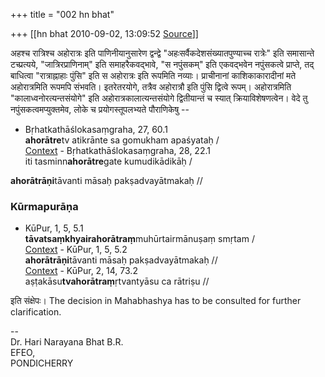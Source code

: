 +++
title = "002 hn bhat"

+++
[[hn bhat	2010-09-02, 13:09:52 [Source](https://groups.google.com/g/bvparishat/c/6nI_HsONUic)]]



अहश्च रात्रिश्च अहोरात्रः इति पाणिनीयानुसारेण द्वन्द्वे "अहःसर्वैकदेशसंख्यातपुण्याच्च रात्रेः" इति समासान्ते टच्प्रत्यये, "जात्रिरप्राणिनाम्" इति समाहरैकवद्भावे, "स नपुंसकम्" इति एकवद्भवेन नपुंसकत्वे प्राप्ते, तद् बाधित्वा "रात्राह्नाहाः पुंसि" इति स अहोरात्रः इति रूपमिति नव्याः। प्राचीनानां काशिकाकारादीनां मते अहोरात्रमिति रूपमपि संभवति। इतरेतरयोगे, तत्रैव अहोरात्रौ इति पुंसि द्वित्वे रूपम्। अहोरात्रमिति "कालाध्वनोरत्यन्तसंयोगे" इति अहोरात्रकालात्यन्तसंयोगे द्वितीयान्तं च स्यात् क्रियाविशेषणत्वेन। वेदे तु नपुंसकत्वमप्युक्तमेव,
लोके च प्रयोगस्तूपलभ्यते पौराणिकेषु --

  

-   Bṛhatkathāślokasaṃgraha, 27, 60.1  
    **ahorātre**tv atikrānte sa gomukham apaśyataḥ /  
    [Context](http://kjc-fs-cluster.kjc.uni-heidelberg.de/dcs/index.php?contents=texte&PhraseID=351695) -   Bṛhatkathāślokasaṃgraha, 28, 22.1  
    iti tasminn**ahorātre**gate kumudikādikāḥ /

  

**ahorātrāṇi**tāvanti māsaḥ pakṣadvayātmakaḥ //

  

### Kūrmapurāṇa

-   KūPur, 1, 5, 5.1  
    **tāvatsaṃkhyairahorātraṃ**muhūrtairmānuṣaṃ smṛtam /  
    [Context](http://kjc-fs-cluster.kjc.uni-heidelberg.de/dcs/index.php?contents=texte&PhraseID=302326) -   KūPur, 1, 5, 5.2  
    **ahorātrāṇi**tāvanti māsaḥ pakṣadvayātmakaḥ //  
    [Context](http://kjc-fs-cluster.kjc.uni-heidelberg.de/dcs/index.php?contents=texte&PhraseID=302327) -   KūPur, 2, 14, 73.2  
    aṣṭakāsu**tvahorātraṃ**ṛtvantyāsu ca rātriṣu //  
      

इति संक्षेपः। The decision in Mahabhashya has to be consulted for further clarification.

  
--  
Dr. Hari Narayana Bhat B.R.  
EFEO,  
PONDICHERRY  

